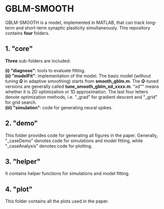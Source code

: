 # GBLM-SMOOTH  
GBLM-SMOOTH is a model, implemented in MATLAB, that can track long-term and short-term synaptic plasticity simultaneously. This repository contains **four** folders.  
  
## 1. "core"  
**Three** sub-folders are included:  
  
**(i) "diagnose"**: tools to evaluate fitting.  
**(ii) "modelFit"**: implementation of the model. The basic model (without tuning **_Q_** in adaptive smoothing) starts from **smooth_gblm.m**. The **_Q_**-tuned versions are generally called **tune_smooth_gblm_xd_xxxx.m**. "xd"" means whether it is 2D optimization or 1D approximation. The last four letters denote optimization methods, i.e. "_grad" for gradient descent and "_grid" for grid search.   
**(iii) "simulation"**: code for generating neural spikes.

## 2. "demo"
This folder provides code for generating all figures in the paper. Generally, "_caseDemo" denotes code for simulations and model fitting, while "_caseAnalysis" denotes code for plotting.

## 3. "helper"
It contains helper functions for simulations and model fitting.

## 4. "plot"
This folder contains all the plots used in the paper.








